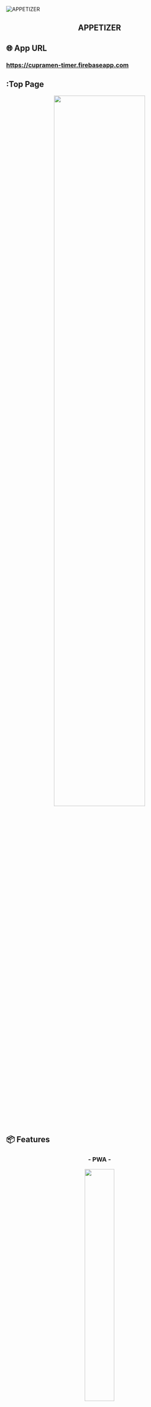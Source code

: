 ![APPETIZER](https://〜.gif)

<h2 align="center">APPETIZER</h2>

## 🌐 App URL

### **https://cupramen-timer.firebaseapp.com**  

## :Top Page

<p align="center">
  <img src="topimage6.jpg" width=70%>  
</p>　

## 📦 Features

<h3 align="center">- PWA -</h3>

<p align="center">
  <img src="topimage7.jpg" width=40%>
</p>

## usersテーブル

| Column             | Type    | Options                   |
| ------------------ | ------- | ------------------------- |
| nickname           | string  | null: false, unique: true |
| email              | string  | null: false, unique: true |
| encrypted_password | string  | null: false               |
| age_id             | integer | null: false               |
| gender_id          | integer | null: false               |
| favorite_liquor_id | integer | null: false               |

### Association
- has_many :posts
- has_many :comments
- has_many :likes

## postsテーブル

| Column      | Type       | Options                        |
| ----------- | ---------- | ------------------------------ |
| title       | string     | null: false                    |
| description | text       | null: false                    |
| genre_id    | integer    | null: false                    |
| user        | references | null: false, foreign_key: true |

### Association
- belongs_to :user
- has_many :comments
- has_many :likes

## commentsテーブル

| Column | Type       | Options                        |
| ------ | ---------- | ------------------------------ |
| text   | text       | null: false                    |
| user   | references | null: false, foreign_key: true |
| item   | references | null: false, foreign_key: true |

### Association
- belongs_to :user
- belongs_to :item

## likesテーブル

| Column | Type       | Options                        |
| ------ | ---------- | ------------------------------ |
| user   | references | null: false, foreign_key: true |
| post   | references | null: false, foreign_key: true |

### Association
- belongs_to :user
- belongs_to :post